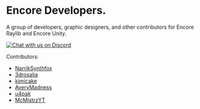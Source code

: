 # Encore Developers.

A group of developers, graphic designers, and other contributors for Encore Raylib and Encore Unity.

[![Chat with us on Discord](https://cdn.jsdelivr.net/npm/@intergrav/devins-badges@3/assets/cozy/social/discord-plural_vector.svg)](https://discord.gg/GhkgVUAC9v)

Contributors:

- [NarrikSynthfox](https://github.com/NarrikSynthfox)
- [3drosalia](https://github.com/3drosalia)
- [kimicake](https://github.com/kimicake)
- [AveryMadness](https://github.com/AveryMadness)
- [u4pak](https://github.com/u4pak)
- [McMistrzYT](https://github.com/McMistrzYT)

